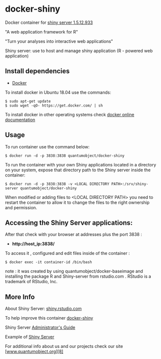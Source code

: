 # docker-shiny

Docker container for [shiny server 1.5.12.933][3]

"A web application framework for R"

"Turn your analyses into interactive web applications"

Shiny server: use to host and manage shiny application (R - powered web application)

## Install dependencies

  - [Docker][2]

To install docker in Ubuntu 18.04 use the commands:

    $ sudo apt-get update
    $ sudo wget -qO- https://get.docker.com/ | sh

 To install docker in other operating systems check [docker online documentation][4]

## Usage

To run container use the command below:

    $ docker run -d -p 3838:3838 quantumobject/docker-shiny

To run the container with your own Shiny applications located in a directory on
your system, expose that directory path to the Shiny server inside the container:

    $ docker run -d -p 3838:3838 -v <LOCAL DIRECTORY PATH>:/srv/shiny-server quantumobject/docker-shiny

When modified or adding files  to \<LOCAL DIRECTORY PATH\> you need to restart the container to allow it to change the files to the right ownership and permission.  

## Accessing the Shiny Server applications:

After that check with your browser at addresses plus the port 3838 :

  - **http://host_ip:3838/**

To access it , configured and edit files inside of the container :

    $ docker exec -it container-id /bin/bash

note : it was created by using quantumobject/docker-baseimage and installing the package R and Shiny-server from rstudio.com . RStudio is a trademark of RStudio, Inc.

## More Info

About Shiny Server: [shiny.rstudio.com][1]

To help improve this container [docker-shiny][5]

Shiny Server [Administrator's Guide][6]

Example of [Shiny Server][7]

For additional info about us and our projects check our site [www.quantumobject.org][8]

[1]:http://shiny.rstudio.com
[2]:https://www.docker.com
[3]:http://www.rstudio.com/products/shiny/download-server
[4]:http://docs.docker.com
[5]:https://github.com/QuantumObject/docker-shiny
[6]:http://rstudio.github.io/shiny-server/latest
[7]:http://shiny.quantumobject.org
[8]:http://www.quantumobject.org
